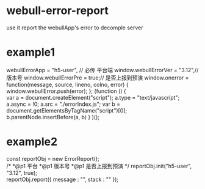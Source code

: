 # webull-error-report
use it report the webullApp's error to decomple server

# example1
webullErrorApp = "h5-user", // 必传 平台端
window.webullErrorVer = "3.12",// 版本号
window.webullErrorPre = true;// 是否上报到预演
window.onerror = function(message, source, lineno, colno, error) { 
    window.webullError.push(error);
};
(function () {  
    var a = document.createElement("script"); 
    a.type = "text/javascript"; 
    a.async = !0;
    a.src = "./errorIndex.js"; 
    var b = document.getElementsByTagName("script")[0]; 
    b.parentNode.insertBefore(a, b) }
)();

# example2
const reportObj = new ErrorReport();  
/*
*@p1 平台
*@p1 版本号
*@p1 是否上报到预演
*/
reportObj.init("h5-user", "3.12", true);  
reportObj.report({ message : "",  stack : "" });  

